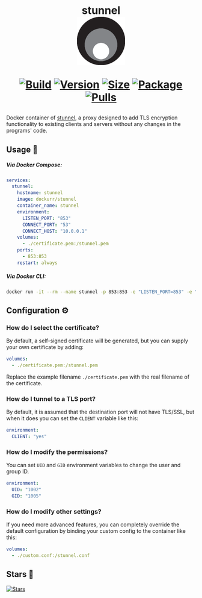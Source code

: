 <h1 align="center">stunnel<br />
<div align="center">
<a href="https://github.com/dockur/stunnel"><img src="https://raw.githubusercontent.com/dockur/stunnel/master/.github/logo.png" title="Logo" style="max-width:100%;" width="128" /></a>
</div>
<div align="center">

[![Build]][build_url]
[![Version]][tag_url]
[![Size]][tag_url]
[![Package]][pkg_url]
[![Pulls]][hub_url]

</div></h1>

Docker container of [stunnel](https://www.stunnel.org/), a proxy designed to add TLS encryption functionality to existing clients and servers without any changes in the programs' code.

## Usage  🐳

##### Via Docker Compose:

```yaml
services:
  stunnel:
    hostname: stunnel
    image: dockurr/stunnel
    container_name: stunnel
    environment:
      LISTEN_PORT: "853"
      CONNECT_PORT: "53"
      CONNECT_HOST: "10.0.0.1"
    volumes:
      - ./certificate.pem:/stunnel.pem
    ports:
      - 853:853
    restart: always
```

##### Via Docker CLI:

```bash
docker run -it --rm --name stunnel -p 853:853 -e "LISTEN_PORT=853" -e "CONNECT_PORT=53" -e "CONNECT_HOST=10.0.0.1" -v "${PWD:-.}/certificate.pem:/stunnel.pem" dockurr/stunnel
```

## Configuration ⚙️

### How do I select the certificate?

By default, a self-signed certificate will be generated, but you can supply your own certificate by adding:

```yaml
volumes:
  - ./certificate.pem:/stunnel.pem
```

Replace the example filename `./certificate.pem` with the real filename of the certificate.

### How do I tunnel to a TLS port?

By default, it is assumed that the destination port will not have TLS/SSL, but when it does you can set the `CLIENT` variable like this:

```yaml
environment:
  CLIENT: "yes"
```

### How do I modify the permissions?

You can set `UID` and `GID` environment variables to change the user and group ID.

```yaml
environment:
  UID: "1002"
  GID: "1005"
```

### How do I modify other settings?

If you need more advanced features, you can completely override the default configuration by binding your custom config to the container like this:

```yaml
volumes:
  - ./custom.conf:/stunnel.conf
```

## Stars 🌟
[![Stars](https://starchart.cc/dockur/stunnel.svg?variant=adaptive)](https://starchart.cc/dockur/stunnel)

[build_url]: https://github.com/dockur/stunnel
[hub_url]: https://hub.docker.com/r/dockurr/stunnel
[tag_url]: https://hub.docker.com/r/dockurr/stunnel/tags
[pkg_url]: https://github.com/dockur/stunnel/pkgs/container/stunnel

[Build]: https://github.com/dockur/stunnel/actions/workflows/build.yml/badge.svg
[Size]: https://img.shields.io/docker/image-size/dockurr/stunnel/latest?color=066da5&label=size
[Pulls]: https://img.shields.io/docker/pulls/dockurr/stunnel.svg?style=flat&label=pulls&logo=docker
[Version]: https://img.shields.io/docker/v/dockurr/stunnel/latest?arch=amd64&sort=semver&color=066da5
[Package]: https://img.shields.io/badge/dynamic/json?url=https%3A%2F%2Fipitio.github.io%2Fbackage%2Fdockur%2Fstunnel%2Fstunnel.json&query=%24.downloads&logo=github&style=flat&color=066da5&label=pulls
